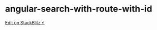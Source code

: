 # angular-search-with-route-with-id

[Edit on StackBlitz ⚡️](https://stackblitz.com/edit/angular-search-vukb3h)